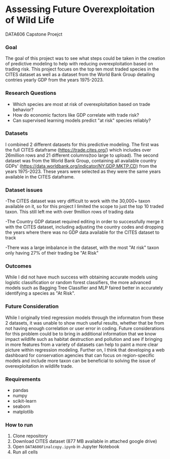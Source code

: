 # Assessing Future Overexploitation of Wild Life

DATA606 Capstone Proejct

### Goal

The goal of this project was to see what steps could be taken in the creation of predictive modeling to help with reducing overexploitation based on trading risk. This project focues on the top ten most traded species in the CITES dataset as well as a dataset from the World Bank Group detailing contries yearly GDP from the years 1975-2023.

### Research Questions

- Which species are most at risk of overexploitation based on trade behavior?
- How do economic factors like GDP correlate with trade risk?
- Can supervised learning models predict "at risk" species reliably?


### Datasets

I combined 2 different datasets for this predictive modeling. The first was the full CITES dataframe (https://trade.cites.org/) which includes over 26million rows and 21 different columns(too large to upload). The second dataset was from the World Bank Group, containing all available country GDPs' (https://data.worldbank.org/indicator/NY.GDP.MKTP.CD) from the years 1975-2023. These years were selected as they were the same years available in the CITES dataframe.

### Dataset issues
-The CITES dataset was very difficult to work with the 30,000+ taxon available on it, so for this project I limited the scope to just the top 10 traded taxon. This still left me with over 9million rows of trading data

-The Country GDP dataset required editing in order to successfully merge it with the CITES dataset, including adjusting the country codes and dropping the years where there was no GDP data available for the CITES dataset to track

-There was a large imbalance in the dataset, with the most "At risk" taxon only having 27% of their trading be "At Risk"

### Outcomes

While I did not have much success with obtaining accurate models using logistic classification or random forest classifiers, the more advanced models such as Bagging Tree Classifier and MLP faired better in accurately identifying a species as "At Risk". 

### Future Consideration

While I originally tried regression models through the informaton from these 2 datasets, it was unable to show much useful results, whether that be from not having enough correlation or user error in coding. Future considerations for this problem could be to bring in additional information that we know impact wildlife such as habitat destruction and pollution and see if bringing in more features from a variety of datasets can help to paint a more clear picture within regression modeling. Further on, I think that developing a web dashboard for conservation agencies that can focus on region-specific models and include more taxon can be beneficial to solving the issue of overexploitation in wildlife trade.


### Requirements
- pandas
- numpy
- scikit-learn
- seaborn
- matplotlib

### How to run
1. Clone repository
2. Download CITES dataset (877 MB available in attached google drive)
3. Open `DATA606Finalcopy.ipynb` in Jupyter Notebook
4. Run all cells
